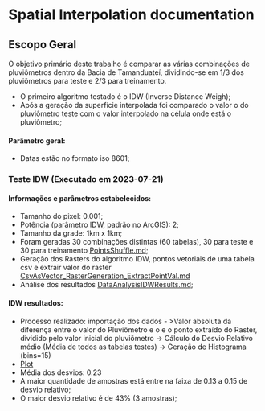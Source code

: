 
# Spatial Interpolation documentation 

## Escopo Geral
O objetivo primário deste trabalho é comparar as várias combinações de pluviômetros dentro da Bacia de Tamanduateí, dividindo-se em 1/3 dos pluviômetros para teste e 2/3 para treinamento. 

* O primeiro algoritmo testado é o IDW (Inverse Distance Weigh); 
* Após a geração da superfície interpolada foi comparado o valor o do pluviômetro teste com o valor interpolado na célula onde está o pluviômetro;
#### Parâmetro geral:
* Datas estão no formato iso 8601;
### Teste IDW (Executado em 2023-07-21)
#### Informações e parâmetros estabelecidos:
* Tamanho do pixel: 0.001;
* Potência (parâmetro IDW, padrão no ArcGIS): 2;
* Tamanho da grade: 1km x 1km;
* Foram geradas 30 combinações distintas (60 tabelas), 30 para teste e 30 para treinamento [PointsShuffle.md](https://github.com/vitor-yuichi/spatial-interpolation/blob/main/data/PointsShuffle.md); 
* Geração dos Rasters do algoritmo IDW, pontos vetoriais de uma tabela csv e extrair valor do raster [CsvAsVector_RasterGeneration_ExtractPointVal.md](https://github.com/vitor-yuichi/spatial-interpolation/blob/main/data/CsvAsVector_RasterGeneration_ExtractPointVal.md) 
* Análise dos resultados [DataAnalysisIDWResults.md](https://github.com/vitor-yuichi/spatial-interpolation/blob/main/data/DataAnalysisIDWResults.md);
#### IDW resultados:
* Processo realizado: importação dos dados - >Valor absoluta da diferença entre o valor do Pluviômetro e o e o ponto extraído do Raster, dividido pelo valor inicial do pluviômetro -> Cálculo do Desvio Relativo médio (Média de todos as tabelas testes) -> Geração de Histograma (bins=15)
* [Plot](https://github.com/vitor-yuichi/spatial-interpolation/blob/main/data/Sample.png)
* Média dos desvios: 0.23
* A maior quantidade de amostras está entre na faixa de 0.13 a 0.15 de desvio relativo;
* O maior desvio relativo é de 43% (3 amostras); 


